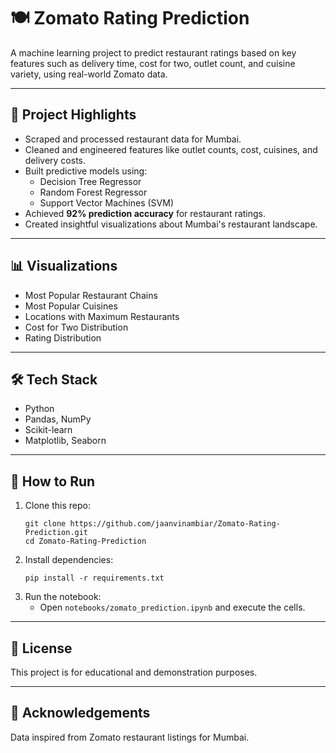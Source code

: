 # 🍽️ Zomato Rating Prediction

A machine learning project to predict restaurant ratings based on key features such as delivery time, cost for two, outlet count, and cuisine variety, using real-world Zomato data.

---

## 🚀 Project Highlights
- Scraped and processed restaurant data for Mumbai.
- Cleaned and engineered features like outlet counts, cost, cuisines, and delivery costs.
- Built predictive models using:
  - Decision Tree Regressor
  - Random Forest Regressor
  - Support Vector Machines (SVM)
- Achieved **92% prediction accuracy** for restaurant ratings.
- Created insightful visualizations about Mumbai's restaurant landscape.

---

## 📊 Visualizations
- Most Popular Restaurant Chains
- Most Popular Cuisines
- Locations with Maximum Restaurants
- Cost for Two Distribution
- Rating Distribution

---

## 🛠️ Tech Stack
- Python
- Pandas, NumPy
- Scikit-learn
- Matplotlib, Seaborn

---

## 📂 How to Run
1. Clone this repo:
    ```
    git clone https://github.com/jaanvinambiar/Zomato-Rating-Prediction.git
    cd Zomato-Rating-Prediction
    ```
2. Install dependencies:
    ```
    pip install -r requirements.txt
    ```
3. Run the notebook:
    - Open `notebooks/zomato_prediction.ipynb` and execute the cells.

---

## 📄 License
This project is for educational and demonstration purposes.

---

## 🙌 Acknowledgements
Data inspired from Zomato restaurant listings for Mumbai.

